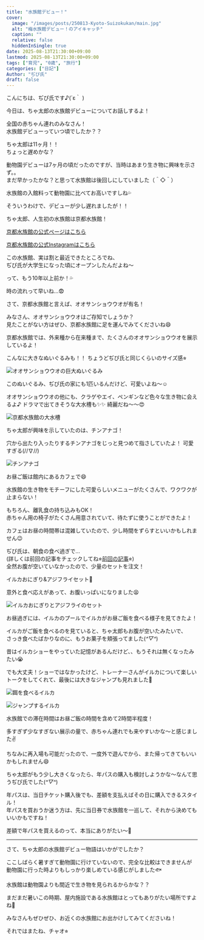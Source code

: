 ```yaml
---
title: "水族館デビュー！"
cover:
  image: "/images/posts/250813-Kyoto-Suizokukan/main.jpg"
  alt: "梅水族館デビュー！のアイキャッチ"
  caption: ""
  relative: false
  hiddenInSingle: true
date: 2025-08-13T21:30:00+09:00
lastmod: 2025-08-13T21:30:00+09:00
tags: ["育児", "0歳", "旅行"]
categories: ["日記"]
Author: "ぢぴ氏"
draft: false
---
```


こんにちは、ぢぴ氏です♪(´ε｀ )  

今日は、ちゃ太郎の水族館デビューについてお話しするよ！

全国の赤ちゃん連れのみなさん！  
水族館デビューっていつ頃でしたか？？

ちゃ太郎は11ヶ月！！  
ちょっと遅めかな？

動物園デビューは7ヶ月の頃だったのですが、当時はあまり生き物に興味を示さず。。  
まだ早かったかな？と思って水族館は後回しにしていました（＾◇＾）

水族館の入館料って動物園に比べてお高いですしね💦

そういうわけで、デビューが少し遅れましたが！！

ちゃ太郎、人生初の水族館は京都水族館！

[京都水族館の公式ページはこちら](https://www.kyoto-aquarium.com/index.html)

[京都水族館の公式Instagramはこちら](https://www.instagram.com/kyoto_aquarium)

この水族館、実は割と最近できたところでね、  
ぢぴ氏が大学生になった頃にオープンしたんだよね〜

って、もう10年以上前か！💦

時の流れって早いね...😨


さて、京都水族館と言えば、オオサンショウウオが有名！

みなさん、オオサンショウウオはご存知でしょうか？  
見たことがない方はぜひ、京都水族館に足を運んでみてくださいね😄


京都水族館では、外来種から在来種まで、たくさんのオオサンショウウオを展示しているよ！

こんなに大きなぬいぐるみも！！
ちょうどぢぴ氏と同じくらいのサイズ感⭐︎

![オオサンショウウオの巨大ぬいぐるみ](/images/posts/250813-Kyoto-Suizokukan/uo.jpg)


このぬいぐるみ、ぢぴ氏の家にも1匹いるんだけど、可愛いよね〜☺️

オオサンショウウオの他にも、クラゲやエイ、ペンギンなど色々な生き物に会えるよ♪
ドラマで出てきそうな大水槽も✨✨
綺麗だね〜〜😍

![京都水族館の大水槽](/images/posts/250813-Kyoto-Suizokukan/main.jpg)


ちゃ太郎が興味を示していたのは、チンアナゴ！

穴から出たり入ったりするチンアナゴをじっと見つめて指さしていたよ！
可愛すぎる(//∇//)

![チンアナゴ](/images/posts/250813-Kyoto-Suizokukan/anago.jpg)


お昼ご飯は館内にあるカフェで😄

水族館の生き物をモチーフにした可愛らしいメニューがたくさんで、ワクワクが止まらない！

もちろん、離乳食の持ち込みもOK！  
赤ちゃん用の椅子がたくさん用意されていて、待たずに使うことができたよ！

カフェはお昼の時間帯は混雑していたので、少し時間をずらすといいかもしれません😉


ぢぴ氏は、朝食の食べ過ぎで...  
(詳しくは前回の記事をチェックしてね⭐︎[前回の記事](/posts/250812-Potel3/)⭐︎)  
全然お腹が空いていなかったので、少量のセットを注文！

イルカおにぎり&アジフライセット🐬


意外と食べ応えがあって、お腹いっぱいになりました😫

![イルカおにぎりとアジフライのセット](/images/posts/250813-Kyoto-Suizokukan/lunch.jpg)


お昼過ぎには、イルカのプールでイルカがお昼ご飯を食べる様子を見てきたよ！

イルカがご飯を食べるのを見ていると、ちゃ太郎もお腹が空いたみたいで、  
さっき食べたばかりなのに、もうお菓子を頬張ってました(*^▽^*)

昔はイルカショーをやっていた記憶があるんだけど、、もうそれは無くなったみたい😭

でも大丈夫！ショーではなかったけど、トレーナーさんがイルカについて楽しいトークをしてくれて、最後には大きなジャンプも見れました🐬

![餌を食べるイルカ](/images/posts/250813-Kyoto-Suizokukan/iruka1.jpg)

![ジャンプするイルカ](/images/posts/250813-Kyoto-Suizokukan/iruka2.jpg)


水族館での滞在時間はお昼ご飯の時間を含めて2時間半程度！

多すぎず少なすぎない展示の量で、赤ちゃん連れでも来やすいかな〜と感じました✌️

ちなみに再入場も可能だったので、一度外で遊んでから、また帰ってきてもいいかもしれません😄

ちゃ太郎がもう少し大きくなったら、年パスの購入も検討しようかな〜なんて思うぢぴ氏でした(*^▽^*)

年パスは、当日チケット購入後でも、差額を支払えばその日に購入できるスタイル！  
年パスを買おうか迷う方は、先に当日券で水族館を一巡して、それから決めてもいいかもですね！

差額で年パスを買えるのって、本当にありがたい〜🙏

---
さて、ちゃ太郎の水族館デビュー物語はいかがでしたか？

ここしばらく暑すぎて動物園に行けていないので、完全な比較はできませんが  
動物園に行った時よりもしっかり楽しめている感じがしました🐟

水族館は動物園よりも間近で生き物を見られるからかな？？

まだまだ暑いこの時期、屋内施設である水族館はとってもありがたい場所ですよね🎐

みなさんもぜひぜひ、お近くの水族館にお出かけしてみてくださいね！

それではまたね、チャオ⭐︎
